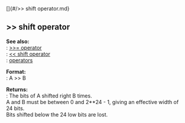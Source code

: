 []{#/&gt;&gt; shift operator.md}    
## \>\> shift operator    
**See also:**    
:   [\>\>= operator](/operator/%3e%3e=)    
:   [\<\< shift operator](/operator/%3c%3c/shift)    
:   [operators](/operator)    
<!-- -->    
**Format:**    
:   A \>\> B    
<!-- -->    
**Returns:**    
:   The bits of A shifted right B times.    
A and B must be between 0 and 2\*\*24 - 1, giving an effective width of    
24 bits.    
Bits shifted below the 24 low bits are lost.  